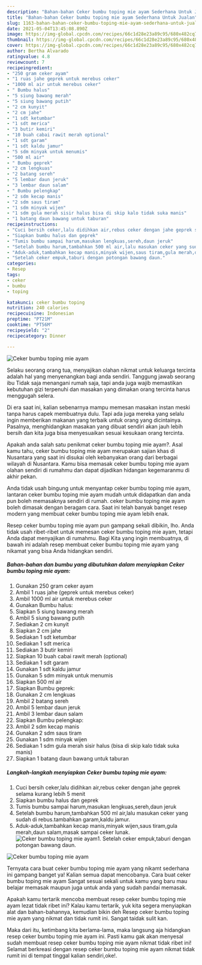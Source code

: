 ```yaml
---
description: "Bahan-bahan Ceker bumbu toping mie ayam Sederhana Untuk Jualan"
title: "Bahan-bahan Ceker bumbu toping mie ayam Sederhana Untuk Jualan"
slug: 1163-bahan-bahan-ceker-bumbu-toping-mie-ayam-sederhana-untuk-jualan
date: 2021-05-04T13:45:08.890Z
image: https://img-global.cpcdn.com/recipes/66c1d28e23a89c95/680x482cq70/ceker-bumbu-toping-mie-ayam-foto-resep-utama.jpg
thumbnail: https://img-global.cpcdn.com/recipes/66c1d28e23a89c95/680x482cq70/ceker-bumbu-toping-mie-ayam-foto-resep-utama.jpg
cover: https://img-global.cpcdn.com/recipes/66c1d28e23a89c95/680x482cq70/ceker-bumbu-toping-mie-ayam-foto-resep-utama.jpg
author: Bertha Alvarado
ratingvalue: 4.8
reviewcount: 7
recipeingredient:
- "250 gram ceker ayam"
- "1 ruas jahe geprek untuk merebus ceker"
- "1000 ml air untuk merebus ceker"
- " Bumbu halus"
- "5 siung bawang merah"
- "5 siung bawang putih"
- "2 cm kunyit"
- "2 cm jahe"
- "1 sdt ketumbar"
- "1 sdt merica"
- "3 butir kemiri"
- "10 buah cabai rawit merah optional"
- "1 sdt garam"
- "1 sdt kaldu jamur"
- "5 sdm minyak untuk menumis"
- "500 ml air"
- " Bumbu geprek"
- "2 cm lengkuas"
- "2 batang sereh"
- "5 lembar daun jeruk"
- "3 lembar daun salam"
- " Bumbu pelengkap"
- "2 sdm kecap manis"
- "2 sdm saus tiram"
- "1 sdm minyak wijen"
- "1 sdm gula merah sisir halus bisa di skip kalo tidak suka manis"
- "1 batang daun bawang untuk taburan"
recipeinstructions:
- "Cuci bersih ceker,lalu didihkan air,rebus ceker dengan jahe geprek selama kurang lebih 5 menit"
- "Siapkan bumbu halus dan geprek"
- "Tumis bumbu sampai harum,masukan lengkuas,sereh,daun jeruk"
- "Setelah bumbu harum,tambahkan 500 ml air,lalu masukan ceker yang sudah di rebus.tambahkan garam,kaldu jamur."
- "Aduk-aduk,tambahkan kecap manis,minyak wijen,saus tiram,gula merah,daun salam,masak sampai ceker lunak."
- "Setelah ceker empuk,taburi dengan potongan bawang daun."
categories:
- Resep
tags:
- ceker
- bumbu
- toping

katakunci: ceker bumbu toping 
nutrition: 240 calories
recipecuisine: Indonesian
preptime: "PT21M"
cooktime: "PT56M"
recipeyield: "2"
recipecategory: Dinner

---
```



![Ceker bumbu toping mie ayam](https://img-global.cpcdn.com/recipes/66c1d28e23a89c95/680x482cq70/ceker-bumbu-toping-mie-ayam-foto-resep-utama.jpg)

Selaku seorang orang tua, menyajikan olahan nikmat untuk keluarga tercinta adalah hal yang menyenangkan bagi anda sendiri. Tanggung jawab seorang ibu Tidak saja menangani rumah saja, tapi anda juga wajib memastikan kebutuhan gizi terpenuhi dan masakan yang dimakan orang tercinta harus menggugah selera.

Di era  saat ini, kalian sebenarnya mampu memesan masakan instan meski tanpa harus capek membuatnya dulu. Tapi ada juga mereka yang selalu ingin memberikan makanan yang terbaik untuk orang yang dicintainya. Pasalnya, menghidangkan masakan yang dibuat sendiri akan jauh lebih bersih dan kita juga bisa menyesuaikan sesuai kesukaan orang tercinta. 



Apakah anda salah satu penikmat ceker bumbu toping mie ayam?. Asal kamu tahu, ceker bumbu toping mie ayam merupakan sajian khas di Nusantara yang saat ini disukai oleh kebanyakan orang dari berbagai wilayah di Nusantara. Kamu bisa memasak ceker bumbu toping mie ayam olahan sendiri di rumahmu dan dapat dijadikan hidangan kegemaranmu di akhir pekan.

Anda tidak usah bingung untuk menyantap ceker bumbu toping mie ayam, lantaran ceker bumbu toping mie ayam mudah untuk didapatkan dan anda pun boleh memasaknya sendiri di rumah. ceker bumbu toping mie ayam boleh dimasak dengan beragam cara. Saat ini telah banyak banget resep modern yang membuat ceker bumbu toping mie ayam lebih enak.

Resep ceker bumbu toping mie ayam pun gampang sekali dibikin, lho. Anda tidak usah ribet-ribet untuk memesan ceker bumbu toping mie ayam, tetapi Anda dapat menyajikan di rumahmu. Bagi Kita yang ingin membuatnya, di bawah ini adalah resep membuat ceker bumbu toping mie ayam yang nikamat yang bisa Anda hidangkan sendiri.

<!--inarticleads1-->

##### Bahan-bahan dan bumbu yang dibutuhkan dalam menyiapkan Ceker bumbu toping mie ayam:

1. Gunakan 250 gram ceker ayam
1. Ambil 1 ruas jahe (geprek untuk merebus ceker)
1. Ambil 1000 ml air untuk merebus ceker
1. Gunakan  Bumbu halus:
1. Siapkan 5 siung bawang merah
1. Ambil 5 siung bawang putih
1. Sediakan 2 cm kunyit
1. Siapkan 2 cm jahe
1. Sediakan 1 sdt ketumbar
1. Sediakan 1 sdt merica
1. Sediakan 3 butir kemiri
1. Siapkan 10 buah cabai rawit merah (optional)
1. Sediakan 1 sdt garam
1. Gunakan 1 sdt kaldu jamur
1. Gunakan 5 sdm minyak untuk menumis
1. Siapkan 500 ml air
1. Siapkan  Bumbu geprek:
1. Gunakan 2 cm lengkuas
1. Ambil 2 batang sereh
1. Ambil 5 lembar daun jeruk
1. Ambil 3 lembar daun salam
1. Siapkan  Bumbu pelengkap:
1. Ambil 2 sdm kecap manis
1. Gunakan 2 sdm saus tiram
1. Gunakan 1 sdm minyak wijen
1. Sediakan 1 sdm gula merah sisir halus (bisa di skip kalo tidak suka manis)
1. Siapkan 1 batang daun bawang untuk taburan




<!--inarticleads2-->

##### Langkah-langkah menyiapkan Ceker bumbu toping mie ayam:

1. Cuci bersih ceker,lalu didihkan air,rebus ceker dengan jahe geprek selama kurang lebih 5 menit
1. Siapkan bumbu halus dan geprek
1. Tumis bumbu sampai harum,masukan lengkuas,sereh,daun jeruk
1. Setelah bumbu harum,tambahkan 500 ml air,lalu masukan ceker yang sudah di rebus.tambahkan garam,kaldu jamur.
1. Aduk-aduk,tambahkan kecap manis,minyak wijen,saus tiram,gula merah,daun salam,masak sampai ceker lunak.
<img src="//assets-global.cpcdn.com/assets/icons/button_play-2c75c40dde080a61004c1f40b05d8f140eaff45d7e9e6481dc71c63d2e7c4909.png" alt="Ceker bumbu toping mie ayam">1. Setelah ceker empuk,taburi dengan potongan bawang daun.
<img src="//assets-global.cpcdn.com/assets/icons/button_play-2c75c40dde080a61004c1f40b05d8f140eaff45d7e9e6481dc71c63d2e7c4909.png" alt="Ceker bumbu toping mie ayam">



Ternyata cara buat ceker bumbu toping mie ayam yang nikamt sederhana ini gampang banget ya! Kalian semua dapat mencobanya. Cara buat ceker bumbu toping mie ayam Sangat sesuai sekali untuk kamu yang baru mau belajar memasak maupun juga untuk anda yang sudah pandai memasak.

Apakah kamu tertarik mencoba membuat resep ceker bumbu toping mie ayam lezat tidak ribet ini? Kalau kamu tertarik, yuk kita segera menyiapkan alat dan bahan-bahannya, kemudian bikin deh Resep ceker bumbu toping mie ayam yang nikmat dan tidak rumit ini. Sangat taidak sulit kan. 

Maka dari itu, ketimbang kita berlama-lama, maka langsung aja hidangkan resep ceker bumbu toping mie ayam ini. Pasti kamu gak akan menyesal sudah membuat resep ceker bumbu toping mie ayam nikmat tidak ribet ini! Selamat berkreasi dengan resep ceker bumbu toping mie ayam nikmat tidak rumit ini di tempat tinggal kalian sendiri,oke!.

